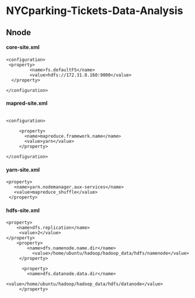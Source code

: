 # NYCparking-Tickets-Data-Analysis



## Nnode 


#### core-site.xml
```
<configuration>
 <property>
         <name>fs.defaultFS</name>
         <value>hdfs://172.31.8.160:9000</value>
  </property>

</configuration>
```

#### mapred-site.xml
```

<configuration>

     <property>
       <name>mapreduce.framework.name</name>
       <value>yarn</value>
     </property>
	
</configuration>

```
#### yarn-site.xml
```
<property>
   <name>yarn.nodemanager.aux-services</name>
   <value>mapreduce_shuffle</value>
 </property>

```

#### hdfs-site.xml
```
<property>
    <name>dfs.replication</name>
     <value>2</value>
</property>
    <property>
        <name>dfs.namenode.name.dir</name>
	      <value>/home/ubuntu/hadoop/hadoop_data/hdfs/namenode</value>
     </property>
     
      <property>
        <name>dfs.datanode.data.dir</name>
	       <value>/home/ubuntu/hadoop/hadoop_data/hdfs/datanode</value>
     </property>

```





